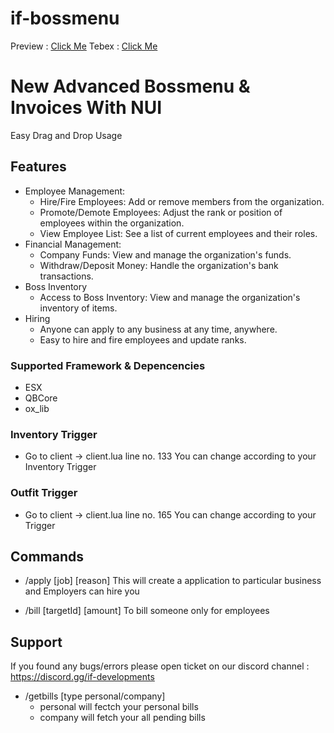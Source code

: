 # if-bossmenu

Preview : [Click Me](https://www.youtube.com/watch?v=qbGc3yH0mgg)
Tebex : [Click Me](https://if-developments.tebex.io/package/6380931)

# New Advanced Bossmenu & Invoices With NUI

Easy Drag and Drop Usage

## Features
  - Employee Management:
    - Hire/Fire Employees: Add or remove members from the organization.
    - Promote/Demote Employees: Adjust the rank or position of employees within the organization.
    - View Employee List: See a list of current employees and their roles.
 - Financial Management:
   - Company Funds: View and manage the organization's funds.
   - Withdraw/Deposit Money: Handle the organization's bank transactions.
- Boss Inventory
    - Access to Boss Inventory: View and manage the organization's inventory of items.
- Hiring
  - Anyone can apply to any business at any time, anywhere.
  - Easy to hire and fire employees and update ranks.


### Supported Framework & Depencencies
- ESX
- QBCore
- ox_lib

### Inventory Trigger
- Go to client -> client.lua line no. 133 You can change according to your Inventory Trigger

### Outfit Trigger
- Go to client -> client.lua line no. 165 You can change according to your Trigger

## Commands
- /apply [job] [reason]
This will create a application to particular business and Employers can hire you

- /bill [targetId] [amount]
To bill someone only for employees


## Support

If you found any bugs/errors please open ticket on our discord channel : https://discord.gg/if-developments
- /getbills [type  personal/company]
    - personal will fectch your personal bills
    - company will fetch your all pending bills


